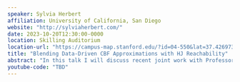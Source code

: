 ```yaml
---
speaker: Sylvia Herbert
affiliation: University of California, San Diego
website: "http://sylviaherbert.com/"
date: 2023-10-20T12:30:00-0000
location: Skilling Auditorium
location-url: "https://campus-map.stanford.edu/?id=04-550&lat=37.42697371527761&lng=-122.17280664808126&zoom=18"
title: "Blending Data-Driven CBF Approximations with HJ Reachability"
abstract: "In this talk I will discuss recent joint work with Professor Sicun (Sean) Gao on using data-driven CBF approximations for safe control of autonomous systems. First I will discuss how we blend CBF approximations and HJ reachability for systems with modeled dynamics. The data-driven CBF approximation provides an efficient initial estimate of the true CBF, which is then refined using HJ reachability analysis.  This work was presented at IROS 2022, with some new additions. Next I will discuss our recent work on how we use data-driven CBFs for hard-to-model dynamics (e.g. interaction behavior among pedestrians). Our approach exploits an important observation: the spatial interaction patterns of multiple dynamic obstacles can be decomposed and predicted through temporal sequences of states for each obstacle. Through decomposition, we can generalize control policies trained only with a small number of obstacles, to environments where the obstacle density can be 100x higher.  We have no guarantees on safety (at least so far), but we empirically show significant improvements to dynamic collision avoidance (compared to other learning methods) without being overly conservative (compared to control theoretic methods).  This work won the Robocup best paper award this month at IROS 2023."
youtube-code: "TBD"
---
```

